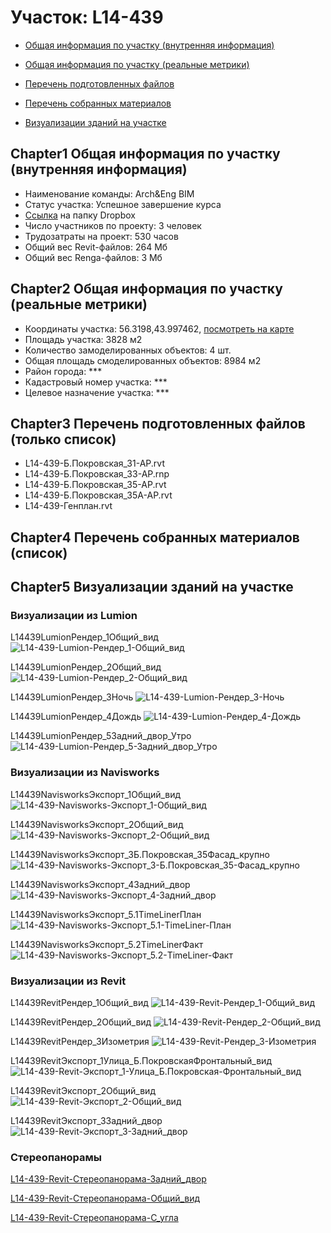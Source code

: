 # Участок: L14-439

* [Общая информация по участку (внутренняя информация)](#Chapter1)

* [Общая информация по участку (реальные метрики)](#Chapter2)

* [Перечень подготовленных файлов](#Chapter3)

* [Перечень собранных материалов](#Chapter4)

* [Визуализации зданий на участке](#Chapter5)

## <a id="test">Chapter1</a> Общая информация по участку (внутренняя информация)
+ Наименование команды: Arch&Eng BIM
+ Статус участка: Успешное завершение курса
+ [Ссылка](https://www.dropbox.com/sh/wvvgv1nw1iqred9/AAAeEF_8leCQXSuDVx_dJMR5a/L14_439?dl=0) на папку Dropbox
+ Число участников по проекту: 3 человек
+ Трудозатраты на проект: 530 часов
+ Общий вес Revit-файлов: 264 Мб
+ Общий вес Renga-файлов: 3 Мб
## <a id="test">Chapter2</a> Общая информация по участку (реальные метрики)
+ Координаты участка: 56.3198,43.997462, [посмотреть на карте]("yandex.ru/maps/47/nizhny-novgorod/?ll=56.3198%2C43.997462&z=19")
+ Площадь участка: 3828 м2
+ Количество замоделированных объектов: 4 шт.
+ Общая площадь смоделированных объектов: 8984 м2
+ Район города: *** 
+ Кадастровый номер участка: *** 
+ Целевое назначение участка: *** 
## <a id="test">Chapter3</a> Перечень подготовленных файлов (только список)
+ L14-439-Б.Покровская_31-АР.rvt
+ L14-439-Б.Покровская_33-АР.rnp
+ L14-439-Б.Покровская_35-АР.rvt
+ L14-439-Б.Покровская_35А-АР.rvt
+ L14-439-Генплан.rvt
## <a id="test">Chapter4</a> Перечень собранных материалов (список)
## <a id="test">Chapter5</a> Визуализации зданий на участке
### Визуализации из Lumion
L14439LumionРендер_1Общий_вид
![L14-439-Lumion-Рендер_1-Общий_вид](/Images/L14_439/L14-439-Lumion-Рендер_1-Общий_вид_Compressed.jpg)

L14439LumionРендер_2Общий_вид
![L14-439-Lumion-Рендер_2-Общий_вид](/Images/L14_439/L14-439-Lumion-Рендер_2-Общий_вид_Compressed.jpg)

L14439LumionРендер_3Ночь
![L14-439-Lumion-Рендер_3-Ночь](/Images/L14_439/L14-439-Lumion-Рендер_3-Ночь_Compressed.jpg)

L14439LumionРендер_4Дождь
![L14-439-Lumion-Рендер_4-Дождь](/Images/L14_439/L14-439-Lumion-Рендер_4-Дождь_Compressed.jpg)

L14439LumionРендер_5Задний_двор_Утро
![L14-439-Lumion-Рендер_5-Задний_двор_Утро](/Images/L14_439/L14-439-Lumion-Рендер_5-Задний_двор_Утро_Compressed.jpg)

### Визуализации из Navisworks
L14439NavisworksЭкспорт_1Общий_вид
![L14-439-Navisworks-Экспорт_1-Общий_вид](/Images/L14_439/L14-439-Navisworks-Экспорт_1-Общий_вид_Compressed.jpg)

L14439NavisworksЭкспорт_2Общий_вид
![L14-439-Navisworks-Экспорт_2-Общий_вид](/Images/L14_439/L14-439-Navisworks-Экспорт_2-Общий_вид_Compressed.jpg)

L14439NavisworksЭкспорт_3Б.Покровская_35Фасад_крупно
![L14-439-Navisworks-Экспорт_3-Б.Покровская_35-Фасад_крупно](/Images/L14_439/L14-439-Navisworks-Экспорт_3-Б.Покровская_35-Фасад_крупно_Compressed.jpg)

L14439NavisworksЭкспорт_4Задний_двор
![L14-439-Navisworks-Экспорт_4-Задний_двор](/Images/L14_439/L14-439-Navisworks-Экспорт_4-Задний_двор_Compressed.jpg)

L14439NavisworksЭкспорт_5.1TimeLinerПлан
![L14-439-Navisworks-Экспорт_5.1-TimeLiner-План](/Images/L14_439/L14-439-Navisworks-Экспорт_5.1-TimeLiner-План_Compressed.jpg)

L14439NavisworksЭкспорт_5.2TimeLinerФакт
![L14-439-Navisworks-Экспорт_5.2-TimeLiner-Факт](/Images/L14_439/L14-439-Navisworks-Экспорт_5.2-TimeLiner-Факт_Compressed.jpg)

### Визуализации из Revit
L14439RevitРендер_1Общий_вид
![L14-439-Revit-Рендер_1-Общий_вид](/Images/L14_439/L14-439-Revit-Рендер_1-Общий_вид_Compressed.jpg)

L14439RevitРендер_2Общий_вид
![L14-439-Revit-Рендер_2-Общий_вид](/Images/L14_439/L14-439-Revit-Рендер_2-Общий_вид_Compressed.jpg)

L14439RevitРендер_3Изометрия
![L14-439-Revit-Рендер_3-Изометрия](/Images/L14_439/L14-439-Revit-Рендер_3-Изометрия_Compressed.jpg)

L14439RevitЭкспорт_1Улица_Б.ПокровскаяФронтальный_вид
![L14-439-Revit-Экспорт_1-Улица_Б.Покровская-Фронтальный_вид](/Images/L14_439/L14-439-Revit-Экспорт_1-Улица_Б.Покровская-Фронтальный_вид_Compressed.jpg)

L14439RevitЭкспорт_2Общий_вид
![L14-439-Revit-Экспорт_2-Общий_вид](/Images/L14_439/L14-439-Revit-Экспорт_2-Общий_вид_Compressed.jpg)

L14439RevitЭкспорт_3Задний_двор
![L14-439-Revit-Экспорт_3-Задний_двор](/Images/L14_439/L14-439-Revit-Экспорт_3-Задний_двор_Compressed.jpg)

### Стереопанорамы
[L14-439-Revit-Стереопанорама-Задний_двор](https://pano.autodesk.com/pano.html?url=jpgs/f8beabee-bf39-4d14-920c-aedad90ddcfa&version=2)

[L14-439-Revit-Стереопанорама-Общий_вид](https://pano.autodesk.com/pano.html?url=jpgs/c199b63c-a9a9-4436-8f01-c01d03bb4f14&version=2)

[L14-439-Revit-Стереопанорама-С_угла](https://pano.autodesk.com/pano.html?url=jpgs/2a7ed67f-b74f-41f0-b7a7-6d048ffb1d11&version=2)

